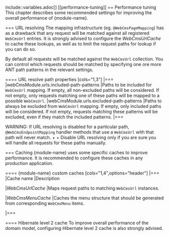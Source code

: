 include::variables.adoc[]
[[performance-tuning]]
== Performance tuning
This chapter describes some recommended settings for improving the overall performance of {module-name}.

=== URL resolving
The mapping infrastructure (eg. `@WebCmsPageMapping`) has as a drawback that any request will be matched against all registered `WebCmsUrl` entries.
It is strongly advised to configure the *WebCmsUrlCache* to cache these lookups, as well as to limit the request paths for lookup if you can do so.

By default all requests will be matched against the `WebCmsUrl` collection.
You can control which requests should be matched by specifying one ore more ANT path patterns in the relevant settings.

==== URL resolve path properties
[cols="1,3"]
|===
|webCmsModule.urls.included-path-patterns
|Paths to be included for `WebCmsUrl` mapping.
If empty, all non-excluded paths will be considered.
If not empty, only requests matching one of these paths will be mapped to a possible `WebCmsUrl`.
|webCmsModule.urls.excluded-path-patterns
|Paths to always be excluded from `WebCmsUrl` mapping.
If empty, only included paths will be considered.
If not empty, requests matching these patterns will be excluded, even if they match the included patterns.
|===

WARNING: If URL resolving is disabled for a particular path, `@WebCmsEndpointMapping` handler methods that use a `WebCmsUrl` with that path will never match.
 +
 +
Disable URL resolving only if you are sure you will handle all requests for these paths manually.

=== Caching
{module-name} uses some specific caches to improve performance.
It is recommended to configure these caches in any production application.

==== {module-name} custom caches
[cols="1,4",options="header"]
|===
|Cache name
|Description

|*WebCmsUrlCache*
|Maps request paths to matching `WebCmsUrl` instances.

|*WebCmsMenuCache*
|Caches the menu structure that should be generated from corresponding `WebCmsMenu` items.

|===

==== Hibernate level 2 cache
To improve overall performance of the domain model, configuring Hibernate level 2 cache is also strongly advised.
